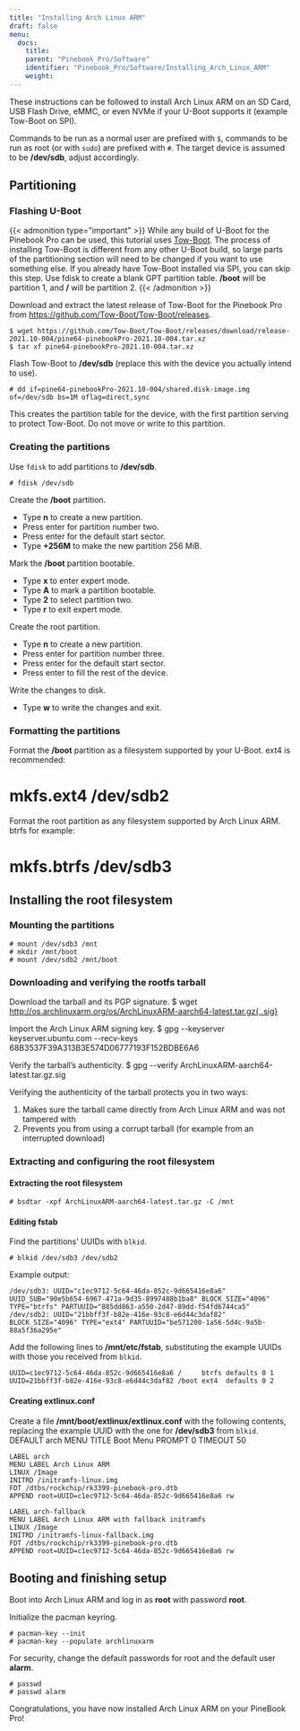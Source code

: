 ```yaml
---
title: "Installing Arch Linux ARM"
draft: false
menu:
  docs:
    title:
    parent: "Pinebook_Pro/Software"
    identifier: "Pinebook_Pro/Software/Installing_Arch_Linux_ARM"
    weight: 
---
```


These instructions can be followed to install Arch Linux ARM on an SD Card, USB Flash Drive, eMMC, or even NVMe if your U-Boot supports it (example Tow-Boot on SPI).

Commands to be run as a normal user are prefixed with `$`, commands to be run as root (or with `sudo`) are prefixed with `#`.
The target device is assumed to be **/dev/sdb**, adjust accordingly.

## Partitioning

### Flashing U-Boot

{{< admonition type="important" >}}
 While any build of U-Boot for the Pinebook Pro can be used, this tutorial uses [Tow-Boot](https://tow-boot.org). The process of installing Tow-Boot is different from any other U-Boot build, so large parts of the partitioning section will need to be changed if you want to use something else. If you already have Tow-Boot installed via SPI, you can skip this step. Use fdisk to create a blank GPT partition table. **/boot** will be partition 1, and **/** will be partition 2.
{{< /admonition >}}

Download and extract the latest release of Tow-Boot for the Pinebook Pro from https://github.com/Tow-Boot/Tow-Boot/releases.

```console
$ wget https://github.com/Tow-Boot/Tow-Boot/releases/download/release-2021.10-004/pine64-pinebookPro-2021.10-004.tar.xz
$ tar xf pine64-pinebookPro-2021.10-004.tar.xz
```

Flash Tow-Boot to **/dev/sdb** (replace this with the device you actually intend to use).

    # dd if=pine64-pinebookPro-2021.10-004/shared.disk-image.img of=/dev/sdb bs=1M oflag=direct,sync

This creates the partition table for the device, with the first partition serving to protect Tow-Boot. Do not move or write to this partition.

### Creating the partitions

Use `fdisk` to add partitions to **/dev/sdb**.

    # fdisk /dev/sdb

Create the **/boot** partition.

* Type **n** to create a new partition.
* Press enter for partition number two.
* Press enter for the default start sector.
* Type **+256M** to make the new partition 256 MiB.

Mark the **/boot** partition bootable.

* Type **x** to enter expert mode.
* Type **A** to mark a partition bootable.
* Type **2** to select partition two.
* Type **r** to exit expert mode.

Create the root partition.

* Type **n** to create a new partition.
* Press enter for partition number three.
* Press enter for the default start sector.
* Press enter to fill the rest of the device.

Write the changes to disk.

* Type **w** to write the changes and exit.

### Formatting the partitions

Format the **/boot** partition as a filesystem supported by your U-Boot. ext4 is recommended:
 # mkfs.ext4 /dev/sdb2

Format the root partition as any filesystem supported by Arch Linux ARM. btrfs for example:
 # mkfs.btrfs /dev/sdb3

## Installing the root filesystem

### Mounting the partitions
    # mount /dev/sdb3 /mnt
    # mkdir /mnt/boot
    # mount /dev/sdb2 /mnt/boot

### Downloading and verifying the rootfs tarball

Download the tarball and its PGP signature.
 $ wget http://os.archlinuxarm.org/os/ArchLinuxARM-aarch64-latest.tar.gz{,.sig}

Import the Arch Linux ARM signing key.
 $ gpg --keyserver keyserver.ubuntu.com --recv-keys 68B3537F39A313B3E574D06777193F152BDBE6A6

Verify the tarball’s authenticity.
 $ gpg --verify ArchLinuxARM-aarch64-latest.tar.gz.sig

Verifying the authenticity of the tarball protects you in two ways:

1. Makes sure the tarball came directly from Arch Linux ARM and was not tampered with
2. Prevents you from using a corrupt tarball (for example from an interrupted download)

### Extracting and configuring the root filesystem

#### Extracting the root filesystem
    # bsdtar -xpf ArchLinuxARM-aarch64-latest.tar.gz -C /mnt

#### Editing fstab

Find the partitions' UUIDs with `blkid`.

    # blkid /dev/sdb3 /dev/sdb2

Example output:

    /dev/sdb3: UUID="c1ec9712-5c64-46da-852c-9d665416e8a6" UUID_SUB="90e5b654-6967-471a-9d35-8997488b1ba8" BLOCK_SIZE="4096" TYPE="btrfs" PARTUUID="885dd863-a550-2d47-89dd-f54fd6744ca5"
    /dev/sdb2: UUID="21bbff3f-b82e-416e-93c8-e6d44c3daf82" BLOCK_SIZE="4096" TYPE="ext4" PARTUUID="be571200-1a56-5d4c-9a5b-88a5f36a295e"

Add the following lines to **/mnt/etc/fstab**, substituting the example UUIDs with those you received from `blkid`.

    UUID=c1ec9712-5c64-46da-852c-9d665416e8a6 /     btrfs defaults 0 1
    UUID=21bbff3f-b82e-416e-93c8-e6d44c3daf82 /boot ext4  defaults 0 2

#### Creating extlinux.conf

Create a file **/mnt/boot/extlinux/extlinux.conf** with the following contents, replacing the example UUID with the one for **/dev/sdb3** from `blkid`.
 DEFAULT arch
 MENU TITLE Boot Menu
 PROMPT 0
 TIMEOUT 50

    LABEL arch
    MENU LABEL Arch Linux ARM
    LINUX /Image
    INITRD /initramfs-linux.img
    FDT /dtbs/rockchip/rk3399-pinebook-pro.dtb
    APPEND root=UUID=c1ec9712-5c64-46da-852c-9d665416e8a6 rw

    LABEL arch-fallback
    MENU LABEL Arch Linux ARM with fallback initramfs
    LINUX /Image
    INITRD /initramfs-linux-fallback.img
    FDT /dtbs/rockchip/rk3399-pinebook-pro.dtb
    APPEND root=UUID=c1ec9712-5c64-46da-852c-9d665416e8a6 rw

## Booting and finishing setup

Boot into Arch Linux ARM and log in as **root** with password **root**.

Initialize the pacman keyring.

    # pacman-key --init
    # pacman-key --populate archlinuxarm

For security, change the default passwords for root and the default user **alarm**.

    # passwd
    # passwd alarm

Congratulations, you have now installed Arch Linux ARM on your PineBook Pro!
